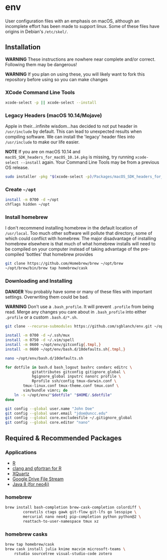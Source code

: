# env

User configuration files with an emphasis on macOS, although an incomplete effort has been made to support linux.  Some of these files have origins in Debian's `/etc/skel/`.

## Installation

**WARNING** These instructions are nowhere near complete and/or correct.  Following them may be dangerous!

**WARNING** If you plan on using these, you will likely want to fork this repository before using so you can make changes

### XCode Command Line Tools

```bash
xcode-select -p || xcode-select --install 
```

### Legacy Headers (macOS 10.14/Mojave)

Apple in their...infinite wisdom...has decided to not put header in `/usr/include` by default.  This can lead to unexpected results when compiling software.  We can install the 'legacy' header files into `/usr/include` to make our life easier.

**NOTE** If you are on macOS 10.14 and `macOS_SDK_headers_for_macOS_10.14.pkg` is missing, try running `xcode-select --install` again.  Your Command Line Tools may be from a previous OS release.

```bash
sudo installer -pkg "$(xcode-select -p)/Packages/macOS_SDK_headers_for_macOS_10.14.pkg" -target /
```

### Create `~/opt`

```bash
install -m 0700 -d ~/opt
chflags hidden ~/opt
```

### Install homebrew

I don't recommend installing homebrew in the default location of `/usr/local`.  Too much other software will pollute that directory, some of which could conflict with homebrew.  The major disadvantage of installing homebrew elsewhere is that much of what homebrew installs will need to be compiled on your computer instead of taking advantage of the pre-compiled 'bottles' that homebrew provides

```bash
git clone https://github.com/Homebrew/brew ~/opt/brew
~/opt/brew/bin/brew tap homebrew/cask
```

### Downloading and Installing

**DANGER** You probably have some or many of these files with important settings.  Overwriting them could be bad.

**WARNING** Don't use a `.bash_profile`.  It will prevent `.profile` from being read.  Merge any changes you care about in `.bash_profile` into either `.profile` or a custom `.bash.d/*.sh`.

```bash
git clone --recurse-submodules https://github.com/sgblanch/env.git ~/opt/env

install -m 0700 -d ~/.ssh/mux
install -m 0750 -d ~/.vim/spell
install -m 0600 ~/opt/env/gitconfig{.tmpl,}
install -m 0600 ~/opt/env/bash.d/10defaults.sh{.tmpl,}

nano ~/opt/env/bash.d/10defaults.sh

for dotfile in bash.d bash_logout bashrc condarc editrc \
            gitattributes gitconfig gitignore_global \
            hgignore_global inputrc nanorc profile \
            Rprofile ssh/config tmux-darwin.conf \
	    tmux-linux.conf tmux-theme.conf tmux.conf \
	    vim/bundle vimrc; do
    ln -s ~/opt/env/"$dotfile" "$HOME/.$dotfile"
done

git config --global user.name "John Doe"
git config --global user.email "jdoe@uncc.edu"
git config --global core.excludesfile ~/.gitignore_global
git config --global core.editor "nano"
```

## Required & Recommended Packages

### Applications


* [R](https://cloud.r-project.org/bin/macosx/)
* [clang and gfortran for R](https://cloud.r-project.org/bin/macosx/tools/)
* [XQuartz](https://www.xquartz.org/)
* [Google Drive File Stream](https://dl.google.com/drive-file-stream/GoogleDriveFileStream.dmg)
* [Java 8 (for neo4j)](https://www.oracle.com/technetwork/java/javase/downloads/index.html#JDK8)

### homebrew

```bash
brew install bash-completion brew-cask-completion colordiff \
        coreutils ctags gawk git-flow git-lfs go lesspipe \
        mercurial nano neo4j pip-completion python python@2 \
        reattach-to-user-namespace tmux xz
```

### homebrew casks

```bash
brew tap homebrew/cask
brew cask install julia knime macvim microsoft-teams \
	rstudio sourcetree visual-studio-code zotero
```
